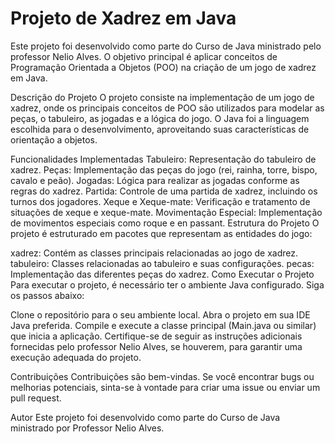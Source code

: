 # Projeto de Xadrez em Java

Este projeto foi desenvolvido como parte do Curso de Java ministrado pelo professor Nelio Alves. O objetivo principal é aplicar conceitos de Programação Orientada a Objetos (POO) na criação de um jogo de xadrez em Java.

Descrição do Projeto
O projeto consiste na implementação de um jogo de xadrez, onde os principais conceitos de POO são utilizados para modelar as peças, o tabuleiro, as jogadas e a lógica do jogo. O Java foi a linguagem escolhida para o desenvolvimento, aproveitando suas características de orientação a objetos.

Funcionalidades Implementadas
Tabuleiro: Representação do tabuleiro de xadrez.
Peças: Implementação das peças do jogo (rei, rainha, torre, bispo, cavalo e peão).
Jogadas: Lógica para realizar as jogadas conforme as regras do xadrez.
Partida: Controle de uma partida de xadrez, incluindo os turnos dos jogadores.
Xeque e Xeque-mate: Verificação e tratamento de situações de xeque e xeque-mate.
Movimentação Especial: Implementação de movimentos especiais como roque e en passant.
Estrutura do Projeto
O projeto é estruturado em pacotes que representam as entidades do jogo:

xadrez: Contém as classes principais relacionadas ao jogo de xadrez.
tabuleiro: Classes relacionadas ao tabuleiro e suas configurações.
pecas: Implementação das diferentes peças do xadrez.
Como Executar o Projeto
Para executar o projeto, é necessário ter o ambiente Java configurado. Siga os passos abaixo:

Clone o repositório para o seu ambiente local.
Abra o projeto em sua IDE Java preferida.
Compile e execute a classe principal (Main.java ou similar) que inicia a aplicação.
Certifique-se de seguir as instruções adicionais fornecidas pelo professor Nelio Alves, se houverem, para garantir uma execução adequada do projeto.

Contribuições
Contribuições são bem-vindas. Se você encontrar bugs ou melhorias potenciais, sinta-se à vontade para criar uma issue ou enviar um pull request.

Autor
Este projeto foi desenvolvido como parte do Curso de Java ministrado por Professor Nelio Alves.
